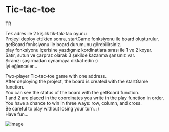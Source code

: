 # Tic-tac-toe
TR
                                                                                                                                                                          
Tek adres ile 2 kişilik tik-tak-tao oyunu                                                                                                                                                                           
Projeyi deploy ettikten sonra, startGame fonksiyonu ile board oluşturulur.                                                                                                                
getBoard fonksiyonu ile board durumunu görebilirsiniz.                                                                                                                                    
play fonksiyonu içerisine yazdıgınız kordinatlara sırası ile 1 ve 2 koyar.                                                                                                                
Satır, sutun ve çarpraz olarak 3 şekilde kazanma şansınız var.                                                                                                                          
Sıranızı şaşırmadan oynamaya dikkat edin :)                                                                                                                                   
İyi eğlenceler...

Two-player Tic-tac-toe game with one address.                                                                                                                                           
After deploying the project, the board is created with the startGame function.                                                                                                                        
You can see the status of the board with the getBoard function.                                                                                                                                 
1 and 2 are placed in the coordinates you write in the play function in order.                                                                                                                  
You have a chance to win in three ways: row, column, and cross.                                                                                                                                         
Be careful to play without losing your turn. :)                                                                                                                                               
Have fun...                                                                                                                                                                 
                                    
![image](https://user-images.githubusercontent.com/58307398/216103878-f3566778-3aa0-4734-927d-a022b1294584.png)
